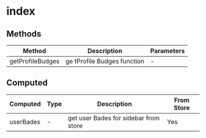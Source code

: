 # index

## Methods

<!-- @vuese:index:methods:start -->
|Method|Description|Parameters|
|---|---|---|
|getProfileBudges|ge tProfile Budges function|-|

<!-- @vuese:index:methods:end -->


## Computed

<!-- @vuese:index:computed:start -->
|Computed|Type|Description|From Store|
|---|---|---|---|
|userBades|-|get user Bades for sidebar from store|Yes|

<!-- @vuese:index:computed:end -->


